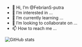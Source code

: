 - 👋 Hi, I’m @FebrianS-putra
- 👀 I’m interested in ...
- 🌱 I’m currently learning ...
- 💞️ I’m looking to collaborate on ...
- 📫 How to reach me ...


![GitHub stats](https://github-readme-stats.vercel.app/api?username=FebrianS-putra&show_icons=true&theme=tokyonight)

<!---
FebrianS-putra/FebrianS-putra is a ✨ special ✨ repository because its `README.md` (this file) appears on your GitHub profile.
You can click the Preview link to take a look at your changes.
--->
